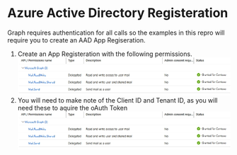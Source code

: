 # Azure Active Directory Registeration
Graph requires authentication for all calls so the examples in this repro will require you to create an AAD App Regiseration.

1. Create an App Registeration with the following permissions.<br>
![AppPerms](/assets/AppRegPerms.jpg)
2. You will need to make note of the Client ID and Tenant ID, as you will need these to aquire the oAuth Token
![AppPerms](/assets/AppRegPerms.jpg)


